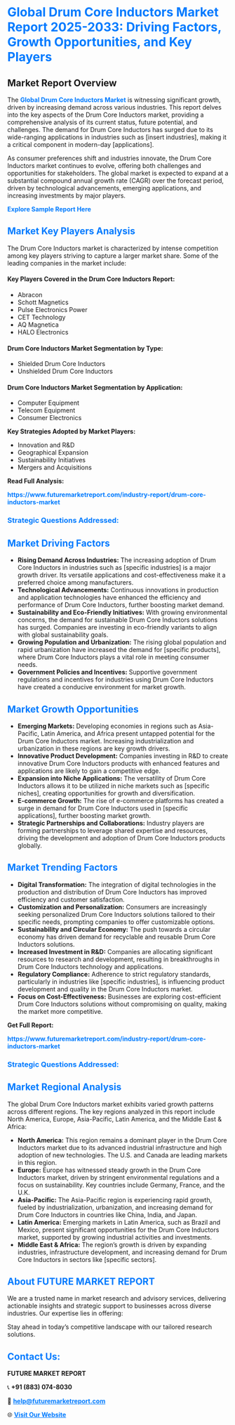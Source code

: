 <h1 style="color: #007BFF;">Global Drum Core Inductors Market Report 2025-2033: Driving Factors, Growth Opportunities, and Key Players</h1>

<section id="overview">
<h2>Market Report Overview</h2>
<p>The <a href="https://www.futuremarketreport.com/industry-report/drum-core-inductors-market" style="color: #007BFF; text-decoration: none;"><strong>Global Drum Core Inductors Market</strong></a> is witnessing significant growth, driven by increasing demand across various industries. This report delves into the key aspects of the Drum Core Inductors market, providing a comprehensive analysis of its current status, future potential, and challenges. The demand for Drum Core Inductors has surged due to its wide-ranging applications in industries such as [insert industries], making it a critical component in modern-day [applications].</p>
<p>As consumer preferences shift and industries innovate, the Drum Core Inductors market continues to evolve, offering both challenges and opportunities for stakeholders. The global market is expected to expand at a substantial compound annual growth rate (CAGR) over the forecast period, driven by technological advancements, emerging applications, and increasing investments by major players.</p>
</section>

<section id="overview">
<p><a href="https://www.futuremarketreport.com/request-sample/reportId=75695" style="color: #007BFF; text-decoration: none;"><strong>Explore Sample Report Here</strong></a></p>
</section>

<section id="key-players">
<h2 style="color: #007BFF;">Market Key Players Analysis</h2>
<p>The Drum Core Inductors market is characterized by intense competition among key players striving to capture a larger market share. Some of the leading companies in the market include:</p>
<h4>Key Players Covered in the Drum Core Inductors Report:</h4>
<ul><li>Abracon</li><li>Schott Magnetics</li><li>Pulse Electronics Power</li><li>CET Technology</li><li>AQ Magnetica</li><li>HALO Electronics</li></ul>
<h4>Drum Core Inductors Market Segmentation by Type:</h4>
<ul><li>Shielded Drum Core Inductors</li><li>Unshielded Drum Core Inductors</li></ul>

<h4>Drum Core Inductors Market Segmentation by Application:</h4>
<ul><li>Computer Equipment</li><li>Telecom Equipment</li><li>Consumer Electronics</li></ul>
<p><strong>Key Strategies Adopted by Market Players:</strong></p>
<ul>
<li>Innovation and R&D</li>
<li>Geographical Expansion</li>
<li>Sustainability Initiatives</li>
<li>Mergers and Acquisitions</li>
</ul>
</section>

<section>
<p><strong>Read Full Analysis: </strong></p><a href="https://www.futuremarketreport.com/industry-report/drum-core-inductors-market" style="color: #007BFF; text-decoration: none;"><strong>https://www.futuremarketreport.com/industry-report/drum-core-inductors-market</strong></a>
<h3 style="color: #007BFF;">Strategic Questions Addressed:</h3>
</section>

<section id="driving-factors">
<h2 style="color: #007BFF;">Market Driving Factors</h2>
<ul>
<li><strong>Rising Demand Across Industries:</strong> The increasing adoption of Drum Core Inductors in industries such as [specific industries] is a major growth driver. Its versatile applications and cost-effectiveness make it a preferred choice among manufacturers.</li>
<li><strong>Technological Advancements:</strong> Continuous innovations in production and application technologies have enhanced the efficiency and performance of Drum Core Inductors, further boosting market demand.</li>
<li><strong>Sustainability and Eco-Friendly Initiatives:</strong> With growing environmental concerns, the demand for sustainable Drum Core Inductors solutions has surged. Companies are investing in eco-friendly variants to align with global sustainability goals.</li>
<li><strong>Growing Population and Urbanization:</strong> The rising global population and rapid urbanization have increased the demand for [specific products], where Drum Core Inductors plays a vital role in meeting consumer needs.</li>
<li><strong>Government Policies and Incentives:</strong> Supportive government regulations and incentives for industries using Drum Core Inductors have created a conducive environment for market growth.</li>
</ul>
</section>

<section id="growth-opportunities">
<h2 style="color: #007BFF;">Market Growth Opportunities</h2>
<ul>
<li><strong>Emerging Markets:</strong> Developing economies in regions such as Asia-Pacific, Latin America, and Africa present untapped potential for the Drum Core Inductors market. Increasing industrialization and urbanization in these regions are key growth drivers.</li>
<li><strong>Innovative Product Development:</strong> Companies investing in R&D to create innovative Drum Core Inductors products with enhanced features and applications are likely to gain a competitive edge.</li>
<li><strong>Expansion into Niche Applications:</strong> The versatility of Drum Core Inductors allows it to be utilized in niche markets such as [specific niches], creating opportunities for growth and diversification.</li>
<li><strong>E-commerce Growth:</strong> The rise of e-commerce platforms has created a surge in demand for Drum Core Inductors used in [specific applications], further boosting market growth.</li>
<li><strong>Strategic Partnerships and Collaborations:</strong> Industry players are forming partnerships to leverage shared expertise and resources, driving the development and adoption of Drum Core Inductors products globally.</li>
</ul>
</section>

<section id="trending-factors">
<h2 style="color: #007BFF;">Market Trending Factors</h2>
<ul>
<li><strong>Digital Transformation:</strong> The integration of digital technologies in the production and distribution of Drum Core Inductors has improved efficiency and customer satisfaction.</li>
<li><strong>Customization and Personalization:</strong> Consumers are increasingly seeking personalized Drum Core Inductors solutions tailored to their specific needs, prompting companies to offer customizable options.</li>
<li><strong>Sustainability and Circular Economy:</strong> The push towards a circular economy has driven demand for recyclable and reusable Drum Core Inductors solutions.</li>
<li><strong>Increased Investment in R&D:</strong> Companies are allocating significant resources to research and development, resulting in breakthroughs in Drum Core Inductors technology and applications.</li>
<li><strong>Regulatory Compliance:</strong> Adherence to strict regulatory standards, particularly in industries like [specific industries], is influencing product development and quality in the Drum Core Inductors market.</li>
<li><strong>Focus on Cost-Effectiveness:</strong> Businesses are exploring cost-efficient Drum Core Inductors solutions without compromising on quality, making the market more competitive.</li>
</ul>
</section>

<section>
<p><strong>Get Full Report: </strong></p><a href="https://www.futuremarketreport.com/industry-report/drum-core-inductors-market" style="color: #007BFF; text-decoration: none;"><strong>https://www.futuremarketreport.com/industry-report/drum-core-inductors-market</strong></a>
<h3 style="color: #007BFF;">Strategic Questions Addressed:</h3>
</section>


<section id="regional-analysis">
<h2 style="color: #007BFF;">Market Regional Analysis</h2>
<p>The global Drum Core Inductors market exhibits varied growth patterns across different regions. The key regions analyzed in this report include North America, Europe, Asia-Pacific, Latin America, and the Middle East & Africa:</p>
<ul>
<li><strong>North America:</strong> This region remains a dominant player in the Drum Core Inductors market due to its advanced industrial infrastructure and high adoption of new technologies. The U.S. and Canada are leading markets in this region.</li>
<li><strong>Europe:</strong> Europe has witnessed steady growth in the Drum Core Inductors market, driven by stringent environmental regulations and a focus on sustainability. Key countries include Germany, France, and the U.K.</li>
<li><strong>Asia-Pacific:</strong> The Asia-Pacific region is experiencing rapid growth, fueled by industrialization, urbanization, and increasing demand for Drum Core Inductors in countries like China, India, and Japan.</li>
<li><strong>Latin America:</strong> Emerging markets in Latin America, such as Brazil and Mexico, present significant opportunities for the Drum Core Inductors market, supported by growing industrial activities and investments.</li>
<li><strong>Middle East & Africa:</strong> The region’s growth is driven by expanding industries, infrastructure development, and increasing demand for Drum Core Inductors in sectors like [specific sectors].</li>
</ul>
</section>

<footer>
<h2 style="color: #007BFF;">About FUTURE MARKET REPORT</h2>
<p>We are a trusted name in market research and advisory services, delivering actionable insights and strategic support to businesses across diverse industries. Our expertise lies in offering:</p>

<p>Stay ahead in today’s competitive landscape with our tailored research solutions.</p>

<h2 style="color: #007BFF;">Contact Us:</h2>
<p><strong>FUTURE MARKET REPORT</strong></p>
<p>📞 <strong>+91 (883) 074-8030</strong></p>
<p>📧 <strong><a href="mailto:help@futuremarketreport.com" style="color: #007BFF;">help@futuremarketreport.com</a></strong></p>
<p>🌐 <strong><a href="https://www.futuremarketreport.com/" style="color: #007BFF;">Visit Our Website</a></strong></p>
</footer>